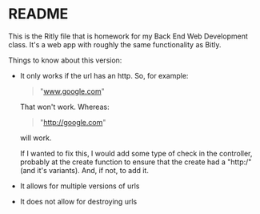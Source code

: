 # README

This is the Ritly file that is homework for my Back End Web Development class.  It's a web app with roughly the same functionality as Bitly.

Things to know about this version:

+ It only works if the url has an http.  So, for example:

	> "www.google.com"

	That won't work.  Whereas:

	> "http://google.com"

	will work. 

	If I wanted to fix this, I would add some type of check in the controller, probably at the create function to ensure that the create had a "http:/" (and it's variants). And, if not, to add it.


+ It allows for multiple versions of urls


+ It does not allow for destroying urls


